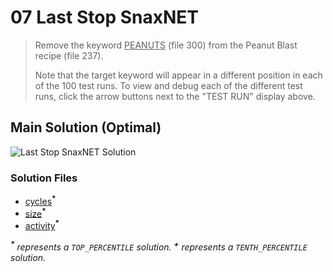 # 07 Last Stop SnaxNET

> Remove the keyword <u>PEANUTS</u> (file 300) from the Peanut Blast recipe (file 237).
>
> Note that the target keyword will appear in a different position in each of the 100 test runs. To view and debug each of the different test runs, click the arrow buttons next to the "TEST RUN" display above.

## Main Solution (Optimal)

![Last Stop SnaxNET Solution][solution]

[solution]: https://i.imgur.com/nKBSkHV.gif "Last Stop SnaxNET Solution"

### Solution Files

-   [cycles](cycles/)<sup>**\***</sup>
-   [size](size/)<sup>**\***</sup>
-   [activity](activity/)<sup>**\***</sup>

_<sup>**\***</sup> represents a `TOP_PERCENTILE` solution._
_<sup>**\+**</sup> represents a `TENTH_PERCENTILE` solution._
